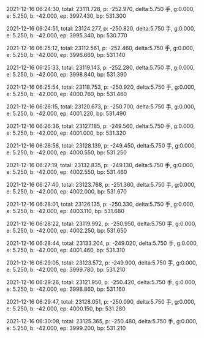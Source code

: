 2021-12-16 06:24:30, total: 23111.728, p: -252.970, delta:5.750 手, g:0.000, e: 5.250, b: -42.000, ep: 3997.430, bp: 531.300

2021-12-16 06:24:51, total: 23124.277, p: -250.820, delta:5.750 手, g:0.000, e: 5.250, b: -42.000, ep: 3995.340, bp: 530.770

2021-12-16 06:25:12, total: 23112.561, p: -252.460, delta:5.750 手, g:0.000, e: 5.250, b: -42.000, ep: 3996.660, bp: 531.140

2021-12-16 06:25:33, total: 23119.143, p: -252.280, delta:5.750 手, g:0.000, e: 5.250, b: -42.000, ep: 3998.840, bp: 531.390

2021-12-16 06:25:54, total: 23118.753, p: -250.920, delta:5.750 手, g:0.000, e: 5.250, b: -42.000, ep: 4000.760, bp: 531.460

2021-12-16 06:26:15, total: 23120.673, p: -250.700, delta:5.750 手, g:0.000, e: 5.250, b: -42.000, ep: 4001.220, bp: 531.490

2021-12-16 06:26:36, total: 23127.185, p: -249.560, delta:5.750 手, g:0.000, e: 5.250, b: -42.000, ep: 4001.000, bp: 531.320

2021-12-16 06:26:58, total: 23128.139, p: -249.450, delta:5.750 手, g:0.000, e: 5.250, b: -42.000, ep: 4000.550, bp: 531.250

2021-12-16 06:27:19, total: 23132.835, p: -249.130, delta:5.750 手, g:0.000, e: 5.250, b: -42.000, ep: 4002.550, bp: 531.460

2021-12-16 06:27:40, total: 23123.768, p: -251.360, delta:5.750 手, g:0.000, e: 5.250, b: -42.000, ep: 4002.000, bp: 531.670

2021-12-16 06:28:01, total: 23126.135, p: -250.330, delta:5.750 手, g:0.000, e: 5.250, b: -42.000, ep: 4003.110, bp: 531.680

2021-12-16 06:28:22, total: 23119.992, p: -250.950, delta:5.750 手, g:0.000, e: 5.250, b: -42.000, ep: 4002.250, bp: 531.650

2021-12-16 06:28:44, total: 23133.204, p: -249.020, delta:5.750 手, g:0.000, e: 5.250, b: -42.000, ep: 4001.460, bp: 531.310

2021-12-16 06:29:05, total: 23123.572, p: -249.900, delta:5.750 手, g:0.000, e: 5.250, b: -42.000, ep: 3999.780, bp: 531.210

2021-12-16 06:29:26, total: 23121.950, p: -250.420, delta:5.750 手, g:0.000, e: 5.250, b: -42.000, ep: 3998.860, bp: 531.160

2021-12-16 06:29:47, total: 23128.051, p: -250.090, delta:5.750 手, g:0.000, e: 5.250, b: -42.000, ep: 4000.150, bp: 531.280

2021-12-16 06:30:08, total: 23125.365, p: -250.480, delta:5.750 手, g:0.000, e: 5.250, b: -42.000, ep: 3999.200, bp: 531.210
